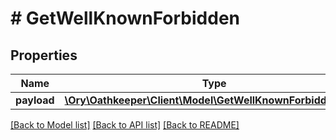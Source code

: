 # # GetWellKnownForbidden

## Properties

Name | Type | Description | Notes
------------ | ------------- | ------------- | -------------
**payload** | [**\Ory\Oathkeeper\Client\Model\GetWellKnownForbiddenBody**](GetWellKnownForbiddenBody.md) |  | [optional] 

[[Back to Model list]](../../README.md#documentation-for-models) [[Back to API list]](../../README.md#documentation-for-api-endpoints) [[Back to README]](../../README.md)


